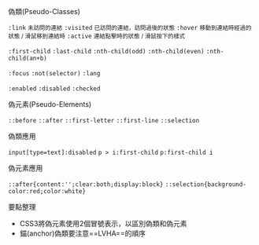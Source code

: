 偽類(Pseudo-Classes)

`:link` <small>未訪問的連結</small>
`:visited` <small>已訪問的連結，訪問過後的狀態</small>
`:hover` <small>移動到連結時經過的狀態 / 滑鼠移到連結時</small>
`:active` <small>連結點擊時的狀態 / 滑鼠按下的樣式</small>

`:first-child`
`:last-child`
`:nth-child(odd)`
`:nth-child(even)`
`:nth-child(an+b)`

`:focus`
`:not(selector)`
`:lang`

`:enabled`
`:disabled`
`:checked`

偽元素(Pseudo-Elements)

`::before`
`::after`
`::first-letter`
`::first-line`
`::selection`

偽類應用

`input[type=text]:disabled`
`p > i:first-child`
`p:first-child i`

偽元素應用

`::after{content:'';clear:both;display:block}`
`::selection{background-color:red;color:white}`

要點整理
- CSS3將偽元素使用2個冒號表示，以區別偽類和偽元素
- 錨(anchor)偽類要注意==LVHA==的順序